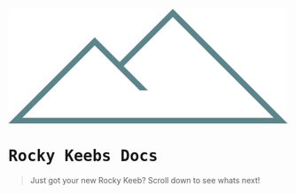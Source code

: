 

![logo](_media/logo.png ':size=30%')

<h1 style="font-family: 'Roboto Mono', monospace"> Rocky Keebs Docs </h1>

> Just got your new Rocky Keeb? Scroll down to see whats next!